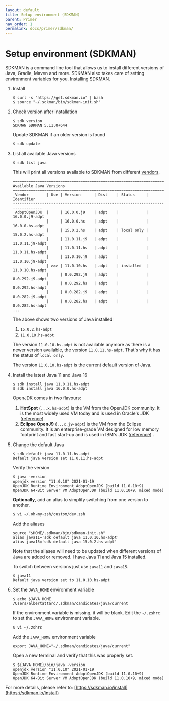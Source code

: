 ```yaml
---
layout: default
title: Setup environment (SDKMAN)
parent: Primer
nav_order: 1
permalink: docs/primer/sdkman/
---
```


# Setup environment (SDKMAN)

SDKMAN is a command line tool that allows us to install different versions of Java, Gradle, Maven and more. SDKMAN also
takes care of setting environment variables for you. Installing SDKMAN.

1. Install

   ```console
   $ curl -s "https://get.sdkman.io" | bash
   $ source "~/.sdkman/bin/sdkman-init.sh"
   ```

1. Check version after installation

   ```console
   $ sdk version
   SDKMAN SDKMAN 5.11.0+644
   ```
   
   Update SDKMAN if an older version is found

   ```console
   $ sdk update
   ```

1. List all available Java versions

   ```console
   $ sdk list java
   ```

   This will print all versions available to SDKMAN from different [vendors](https://sdkman.io/jdks).

   ```console
   ================================================================================
   Available Java Versions
   ================================================================================
    Vendor        | Use | Version      | Dist    | Status     | Identifier
   --------------------------------------------------------------------------------
    AdoptOpenJDK  |     | 16.0.0.j9    | adpt    |            | 16.0.0.j9-adpt
                  |     | 16.0.0.hs    | adpt    |            | 16.0.0.hs-adpt
                  |     | 15.0.2.hs    | adpt    | local only | 15.0.2.hs-adpt
                  |     | 11.0.11.j9   | adpt    |            | 11.0.11.j9-adpt
                  |     | 11.0.11.hs   | adpt    |            | 11.0.11.hs-adpt
                  |     | 11.0.10.j9   | adpt    |            | 11.0.10.j9-adpt
                  | >>> | 11.0.10.hs   | adpt    | installed  | 11.0.10.hs-adpt
                  |     | 8.0.292.j9   | adpt    |            | 8.0.292.j9-adpt
                  |     | 8.0.292.hs   | adpt    |            | 8.0.292.hs-adpt
                  |     | 8.0.282.j9   | adpt    |            | 8.0.282.j9-adpt
                  |     | 8.0.282.hs   | adpt    |            | 8.0.282.hs-adpt
   ...
   ```

   The above shows two versions of Java installed

   1. `15.0.2.hs-adpt`
   1. `11.0.10.hs-adpt`

   The version `11.0.10.hs-adpt` is not available anymore as there is a newer version available, the
   version `11.0.11.hs-adpt`. That's why it has the status of `local only`.

   The version `11.0.10.hs-adpt` is the current default version of Java.

1. Install the latest Java 11 and Java 16

   ```console
   $ sdk install java 11.0.11.hs-adpt
   $ sdk install java 16.0.0.hs-adpt
   ```

   OpenJDK comes in two flavours:

   1. **HotSpot** (`...x.hs-adpt`) is the VM from the OpenJDK community. It is the most widely used VM today and is used
      in Oracle's JDK ([reference](https://openjdk.java.net/groups/hotspot/)).
   1. **Eclipse OpenJ9** (`...x.j9-adpt`) is the VM from the Eclipse community. It is an enterprise-grade VM designed
      for low memory footprint and fast start-up and is used in IBM's JDK ([reference](https://www.eclipse.org/openj9/))
      .

1. Change the default Java

   ```console
   $ sdk default java 11.0.11.hs-adpt
   Default java version set 11.0.11.hs-adpt
   ```

   Verify the version

   ```console
   $ java -version
   openjdk version "11.0.10" 2021-01-19
   OpenJDK Runtime Environment AdoptOpenJDK (build 11.0.10+9)
   OpenJDK 64-Bit Server VM AdoptOpenJDK (build 11.0.10+9, mixed mode)
   ```

   **Optionally**, add an alias to simplify switching from one version to another.

   ```console
   $ vi ~/.oh-my-zsh/custom/dev.zsh
   ```

   Add the aliases

   ```console
   source "$HOME/.sdkman/bin/sdkman-init.sh"
   alias java11='sdk default java 11.0.10.hs-adpt'
   alias java15='sdk default java 15.0.2.hs-adpt'
   ```

   Note that the aliases will need to be updated when different versions of Java are added or removed. I have Java 11
   and Java 15 installed.

   To switch between versions just use `java11` and `java15`.

   ```console
   $ java11
   Default java version set to 11.0.10.hs-adpt
   ```

1. Set the `JAVA_HOME` environment variable

   ```console
   $ echo $JAVA_HOME
   /Users/albertattard/.sdkman/candidates/java/current
   ```

   If the environment variable is missing, it will be blank. Edit the `~/.zshrc` to set the `JAVA_HOME` environment
   variable.

   ```console
   $ vi ~/.zshrc
   ```

   Add the `JAVA_HOME` environment variable

   ```console
   export JAVA_HOME="~/.sdkman/candidates/java/current"
   ```

   Open a new terminal and verify that this was properly set.

   ```console
   $ ${JAVA_HOME}/bin/java -version
   openjdk version "11.0.10" 2021-01-19
   OpenJDK Runtime Environment AdoptOpenJDK (build 11.0.10+9)
   OpenJDK 64-Bit Server VM AdoptOpenJDK (build 11.0.10+9, mixed mode)
   ```

For more details, please refer to: [https://sdkman.io/install](https://sdkman.io/install)
